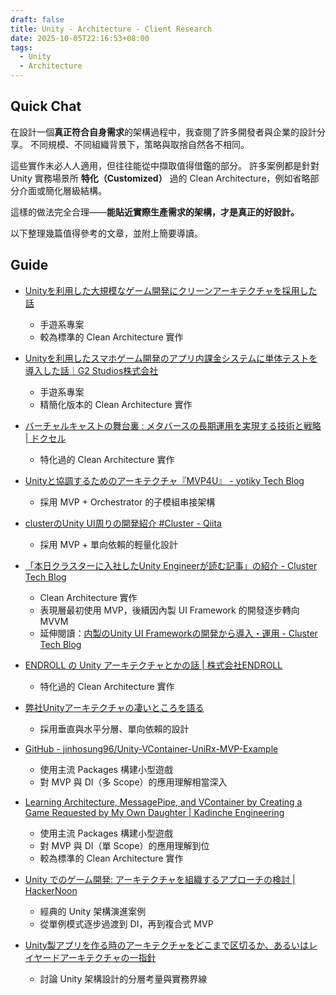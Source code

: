 ```yaml
---
draft: false
title: Unity - Architecture - Client Research
date: 2025-10-05T22:16:53+08:00
tags:
  - Unity
  - Architecture
---
```


## Quick Chat

在設計一個**真正符合自身需求**的架構過程中，我查閱了許多開發者與企業的設計分享。
不同規模、不同組織背景下，策略與取捨自然各不相同。

這些實作未必人人適用，但往往能從中擷取值得借鑑的部分。
許多案例都是針對 Unity 實務場景所 **特化（Customized）** 過的 Clean Architecture，例如省略部分介面或簡化層級結構。

這樣的做法完全合理——**能貼近實際生產需求的架構，才是真正的好設計。**

以下整理幾篇值得參考的文章，並附上簡要導讀。

## Guide

-  [Unityを利用した大規模なゲーム開発にクリーンアーキテクチャを採用した話](https://developers.wonderpla.net/entry/2021/02/18/121932)
	- 手遊系專案
	- 較為標準的 Clean Architecture 實作

- [Unityを利用したスマホゲーム開発のアプリ内課金システムに単体テストを導入した話｜G2 Studios株式会社](https://note.g2-studios.net/n/nada00da3dcd1)
	- 手遊系專案
	- 精簡化版本的 Clean Architecture 實作

- [バーチャルキャストの舞台裏 : メタバースの長期運用を実現する技術と戦略 | ドクセル](https://www.docswell.com/s/torisoup/5YWX2E-xrkaigi2023#p79)
	- 特化過的 Clean Architecture 實作

- [Unityと協調するためのアーキテクチャ『MVP4U』 - yotiky Tech Blog](https://yotiky.hatenablog.com/entry/2018/11/16/Unity%E3%81%A8%E5%8D%94%E8%AA%BF%E3%81%99%E3%82%8B%E3%81%9F%E3%82%81%E3%81%AE%E3%82%A2%E3%83%BC%E3%82%AD%E3%83%86%E3%82%AF%E3%83%81%E3%83%A3%E3%80%8EMVP4U%E3%80%8F)
	- 採用 MVP + Orchestrator 的子模組串接架構

- [clusterのUnity UI周りの開発紹介 #Cluster - Qiita](https://qiita.com/sansuke05/items/c353f287dfc9b19d3a14)
	- 採用 MVP + 單向依賴的輕量化設計

- [「本日クラスターに入社したUnity Engineerが読む記事」の紹介 - Cluster Tech Blog](https://tech-blog.cluster.mu/entry/2022/09/22/215019)
	- Clean Architecture 實作
	- 表現層最初使用 MVP，後續因內製 UI Framework 的開發逐步轉向 MVVM
	- 延伸閱讀：[内製のUnity UI Frameworkの開発から導入・運用 - Cluster Tech Blog](https://tech-blog.cluster.mu/entry/2024/10/18)

- [ENDROLL の Unity アーキテクチャとかの話 | 株式会社ENDROLL](https://sg.wantedly.com/companies/endroll/post_articles/883646)
	- 特化過的 Clean Architecture 實作

- [弊社Unityアーキテクチャの凄いところを語る](https://zenn.dev/ambr_inc/articles/3af2acbb2b7536)
	- 採用垂直與水平分層、單向依賴的設計

- [GitHub - jinhosung96/Unity-VContainer-UniRx-MVP-Example](https://github.com/jinhosung96/Unity-VContainer-UniRx-MVP-Example/tree/main?tab=readme-ov-file#%EC%A0%A4%EB%A6%AC-%EA%B5%AC%EB%A7%A4-%EB%B0%8F-%ED%95%B4%EA%B8%88-ui)
	- 使用主流 Packages 構建小型遊戲
	- 對 MVP 與 DI（多 Scope）的應用理解相當深入

- [Learning Architecture, MessagePipe, and VContainer by Creating a Game Requested by My Own Daughter | Kadinche Engineering](https://medium.com/kadinche-engineering/learning-architecture-messagepipe-and-vcontainer-by-creating-a-game-requested-by-my-own-daughter-8ee8303a718)
	- 使用主流 Packages 構建小型遊戲
	- 對 MVP 與 DI（單 Scope）的應用理解到位
	- 較為標準的 Clean Architecture 實作

- [Unity でのゲーム開発: アーキテクチャを組織するアプローチの検討 | HackerNoon](https://hackernoon.com/lang/ja/Unity-%E3%81%A7%E3%82%B2%E3%83%BC%E3%83%A0%E3%82%92%E9%96%8B%E7%99%BA%E3%81%97%E3%80%81%E3%82%A2%E3%83%BC%E3%82%AD%E3%83%86%E3%82%AF%E3%83%81%E3%83%A3%E3%82%92%E7%B5%84%E7%B9%94%E3%81%99%E3%82%8B%E3%82%A2%E3%83%97%E3%83%AD%E3%83%BC%E3%83%81%E3%82%92%E6%A4%9C%E8%A8%8E%E3%81%99%E3%82%8B)
	- 經典的 Unity 架構演進案例
	- 從單例模式逐步過渡到 DI，再到複合式 MVP

- [Unity製アプリを作る時のアーキテクチャをどこまで区切るか、あるいはレイヤードアーキテクチャの一指針](https://zenn.dev/izm/articles/2478583453b235)
	- 討論 Unity 架構設計的分層考量與實務界線


















